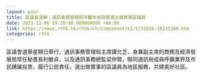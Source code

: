 ```yaml
---
layout: post
title: 區議會選舉｜通訊事務管理局呼籲市民投票選出做實事區議員
date: 2023-12-06 19:20:08.000000000 +08:00
link: https://news.rthk.hk/rthk/ch/component/k2/1731026-20231206.htm
categories: rthk
---
```


區議會選舉星期日舉行，通訊事務管理局主席譚允芝、身兼副主席的商務及經濟發展局常任秘書長利敏貞，以及通訊事務總監梁仲賢，聯同通訊局成員呼籲業界及巿民踴躍投票，履行公民責任，選出做實事的區議員為地區服務，共建美好社區。
